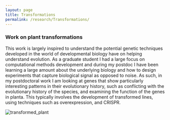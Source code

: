 ```yaml
---
layout: page
title: Transformations
permalink: /research/Transformations/
---
```


### Work on plant transformations

This work is largely inspired to understand the potential genetic techniques developed in the world of developmental biology have on helping understand evolution. As a graduate student I had a large focus on computational methods development and during my postdoc I have been learning a large amount about the underlying biology and how to design experiments that capture biological signal as opposed to noise. As such, in my postdoctoral work I am looking at genes that show particularly interesting patterns in their evolutionary history, such as conflicting with the evolutionary history of the species, and examining the function of the genes in planta. This typically involves the development of transformed lines, using techniques such as overexpression, and CRISPR.


![transformed_plant](https://jfwalker.github.io/Pictures/SNAP-110010-0187.PNG)
